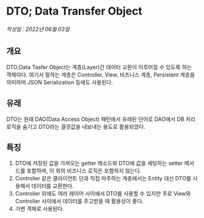 # DTO; Data Transfer Object
###### 작성일 : 2022년 06월 03일

## 개요
DTO;Data Tasfer Object는 계층(Layer)간 데이터 교환이 이루어질 수 있도록 하는 객체이다. 여기서 말하는 계층은 Controller, View, 비즈니스 계층, Persistent 계층을 의미하며 JSON Serialization 등에도 사용된다.

## 유래
DTO는 원래 DAO(Data Access Object) 패턴에서 유래된 단어로 DAO에서 DB 처리 로직을 숨기고 DTO라는 결괏값을 내보내는 용도로 활용되었다.

## 특징
1. DTO에 저장된 값을 가져오는 getter 메소드와 DTO에 값을 세팅하는  setter 메서드를 포함하며, 이 외의 비즈니스 로직은 포함하지 않는다.
2. Controller 같은 클라이언트 단과 직접 마주하는 계층에서는 Entity 대신 DTO를 사용해서 데이터를 교환한다.
3. Controller 외에도 여러 레이어 사이에서 DTO를 사용할 수 있지만 주로 View와 Controller 사이에서 데이터를 주고받을 때 활용성이 좋다.
4. 가변 객체로 사용된다.